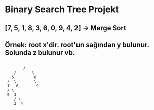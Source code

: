 # Binary Search Tree Projekt

## [7, 5, 1, 8, 3, 6, 0, 9, 4, 2] -> Merge Sort

## Örnek: root x'dir. root'un sağından y bulunur. Solunda z bulunur vb.

```
  
        7
    /       \
   5         8
 /  \        \
 1   6        9
 / \
 0  3
    / \
    2  4
